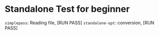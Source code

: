 # Standalone Test for beginner
`simplepass`: Reading file, [RUN PASS]
`standalone-opt`: conversion, [RUN PASS]
